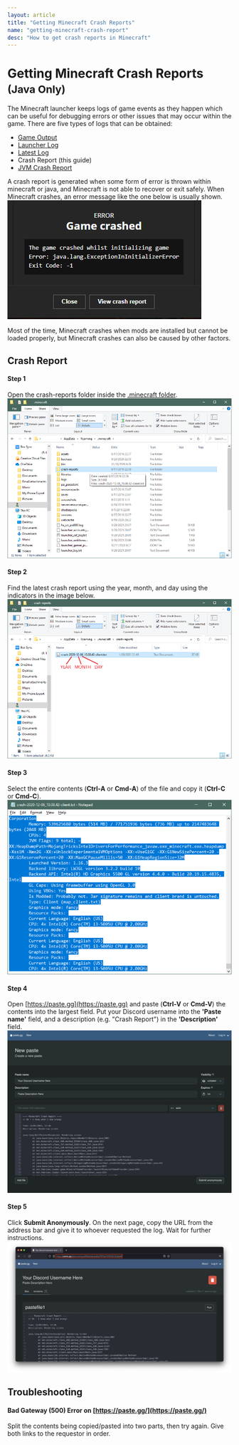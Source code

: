 ```yaml
---
layout: article
title: "Getting Minecraft Crash Reports"
name: "getting-minecraft-crash-report"
desc: "How to get crash reports in Minecraft"
---
```


# Getting Minecraft Crash Reports <small>(Java Only)</small>

The Minecraft launcher keeps logs of game events as they happen which can be useful for debugging errors or other issues that may occur within the game. There are five types of logs that can be obtained:

* [Game Output](/help/guides/getting-minecraft-game-output-log/)
* [Launcher Log](/help/guides/getting-minecraft-launcher-log/)
* [Latest Log](/help/guides/getting-minecraft-latest-log/)
* Crash Report (this guide)
* [JVM Crash Report](/help/guides/getting-minecraft-jvm-crash-report/)

A crash report is generated when some form of error is thrown within minecraft or java, and Minecraft is not able to recover or exit safely. When Minecraft crashes, an error message like the one below is usually shown.
![Minecraft Crash Example](/static/images/help/guides/getting-minecraft-crash-report/minecraft-crash.png)

Most of the time, Minecraft crashes when mods are installed but cannot be loaded properly, but Minecraft crashes can also be caused by other factors.

## Crash Report

#### Step 1

Open the crash-reports folder inside the [.minecraft folder](/help/finding-minecraft-data-folder/).
![Minecraft data folder highlighting crash-reports folder](/static/images/help/guides/getting-minecraft-crash-report/minecraft-folder-crash-reports.png)

#### Step 2

Find the latest crash report using the year, month, and day using the indicators in the image below.
![Minecraft crash-reports folder](/static/images/help/guides/getting-minecraft-crash-report/crash-reports-folder.png)

#### Step 3

Select the entire contents (**Ctrl-A** or **Cmd-A**) of the file and copy it (**Ctrl-C** or **Cmd-C**).
![Opened crash report in Notepad with all text selected](/static/images/help/guides/getting-minecraft-crash-report/crash-report-selectall.png)

#### Step 4

Open [https://paste.gg](https://paste.gg) and paste (**Ctrl-V** or **Cmd-V**) the contents into the largest field. Put your Discord username into the **'Paste name'** field, and a description (e.g. "Crash Report") in the **'Description'** field.
![Paste.gg site filled out](/static/images/help/guides/getting-minecraft-crash-report/pastegg-crash-report.png)

#### Step 5

Click **Submit Anonymously**. On the next page, copy the URL from the address bar and give it to whoever requested the log. Wait for further instructions.
![Paste.gg site with pasted data and URL](/static/images/help/guides/getting-minecraft-crash-report/pastegg-crash-report-url.png)

## Troubleshooting

#### Bad Gateway (500) Error on [https://paste.gg/](https://paste.gg/)

Split the contents being copied/pasted into two parts, then try again. Give both links to the requestor in order.